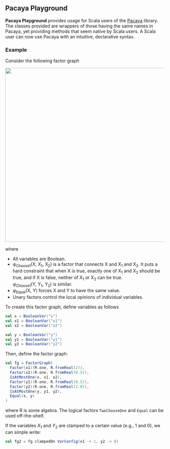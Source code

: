 ## Pacaya Playground

__Pacaya Playground__ provides usage for Scala users of the [Pacaya](https://github.com/mgormley/pacaya) library. The classes provided are wrappers of those having the same names in Pacaya, yet providing methods that seem native by Scala users. A Scala user can now use Pacaya with an intuitive, declarative syntax.

### Example

Consider the following factor graph

<img src="http://yuhuan.me/resource/img/pacaya-playground-example.png" width="550" />

where
- All variables are Boolean.
- φ<sub>Choose1</sub>(X, X<sub>1</sub>, X<sub>2</sub>) is a factor that connects X and X<sub>1</sub> and X<sub>2</sub>. It puts a hard constraint that when X is true, exactly one of X<sub>1</sub> and X<sub>2</sub> should be true, and if X is false, neither of X<sub>1</sub> or X<sub>2</sub> can be true.   
  φ<sub>Choose1</sub>(Y, Y<sub>1</sub>, Y<sub>2</sub>) is similar. 
- φ<sub>Equal</sub>(X, Y) forces X and Y to have the same value.
- Unary factors control the local opinions of individual variables.

To create this factor graph, define variables as follows

```scala
val x = BooleanVar("x")
val x1 = BooleanVar("x1")
val x2 = BooleanVar("x2")

val y = BooleanVar("y")
val y1 = BooleanVar("y1")
val y2 = BooleanVar("y2")
```

Then, define the factor graph:

```scala
val fg = FactorGraph(
  Factor(x1)(R.one, R.fromReal(2)),
  Factor(x2)(R.one, R.fromReal(0.5)),
  IsAtMostOne(x, x1, x2),
  Factor(y1)(R.one, R.fromReal(0.5)),
  Factor(y2)(R.one, R.fromReal(2.0)),
  IsAtMostOne(y, y1, y2),
  Equal(x, y)
)
```

where R is some algebra. The logical factors `TwoChooseOne` and `Equal` can be used off-the-shelf.

If the variables <var>X</var><sub>1</sub> and <var>Y</var><sub>2</sub> are clamped to a certain value (e.g., 1 and 0), we can simple write:

```scala
val fg2 = fg clampedOn VarConfig(x1 -> 1, y2 -> 0)
```

